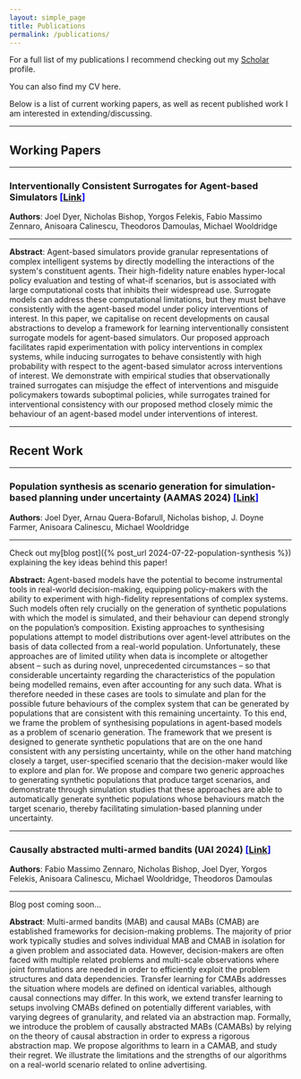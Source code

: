 ```yaml
---
layout: simple_page
title: Publications
permalink: /publications/
---
```


For a full list of my publications I recommend checking out my  <span style="color:blue">[Scholar](https://scholar.google.com/citations?hl=en&user=bfaCPiYAAAAJ)</span> profile.

You can also find my CV here.

Below is a list of current working papers, as well as recent published work I am interested in extending/discussing.

---

## Working Papers

---
### Interventionally Consistent Surrogates for Agent-based Simulators  <span style="color:blue"> **\[[Link](https://scholar.google.com/citations?view_op=view_citation&hl=en&user=bfaCPiYAAAAJ&citation_for_view=bfaCPiYAAAAJ:eQOLeE2rZwMC)\]**</span>

**Authors**: Joel Dyer, Nicholas Bishop, Yorgos Felekis, Fabio Massimo Zennaro, Anisoara Calinescu, Theodoros Damoulas, Michael Wooldridge

---

**Abstract**: Agent-based simulators provide granular representations of complex intelligent systems by directly modelling the interactions of the system's constituent agents. Their high-fidelity nature enables hyper-local policy evaluation and testing of what-if scenarios, but is associated with large computational costs that inhibits their widespread use. Surrogate models can address these computational limitations, but they must behave consistently with the agent-based model under policy interventions of interest. In this paper, we capitalise on recent developments on causal abstractions to develop a framework for learning interventionally consistent surrogate models for agent-based simulators. Our proposed approach facilitates rapid experimentation with policy interventions in complex systems, while inducing surrogates to behave consistently with high probability with respect to the agent-based simulator across interventions of interest. We demonstrate with empirical studies that observationally trained surrogates can misjudge the effect of interventions and misguide policymakers towards suboptimal policies, while surrogates trained for interventional consistency with our proposed method closely mimic the behaviour of an agent-based model under interventions of interest.

---

## Recent Work

---
### Population synthesis as scenario generation for simulation-based planning under uncertainty (AAMAS 2024)  <span style="color:blue">**\[[Link](https://scholar.google.com/citations?view_op=view_citation&hl=en&user=bfaCPiYAAAAJ&citation_for_view=bfaCPiYAAAAJ:YsMSGLbcyi4C)\]**</span>

**Authors**: Joel Dyer, Arnau Quera-Bofarull, Nicholas bishop, J. Doyne Farmer, Anisoara Calinescu, Michael Wooldridge

---

Check out my[blog post]({% post_url 2024-07-22-population-synthesis %}) explaining the key ideas behind this paper!


**Abstract:** Agent-based models have the potential to become instrumental tools in real-world decision-making, equipping policy-makers with the ability to experiment with high-fidelity representations of complex systems. Such models often rely crucially on the generation of synthetic populations with which the model is simulated, and their behaviour can depend strongly on the population’s composition. Existing approaches to synthesising populations attempt to model distributions over agent-level attributes on the basis of data collected from a real-world population. Unfortunately, these approaches are of limited utility when data is incomplete or altogether absent – such as during novel, unprecedented circumstances – so that considerable uncertainty regarding the characteristics of the population being modelled remains, even after accounting for any such data. What is therefore needed in these cases are tools to simulate and plan for the possible future behaviours of the complex system that can be generated by populations that are consistent with this remaining uncertainty. To this end, we frame the problem of synthesising populations in agent-based models as a problem of scenario generation. The framework that we present is designed to generate synthetic populations that are on the one hand consistent with any persisting uncertainty, while on the other hand matching closely a target, user-specified scenario that the decision-maker would like to explore and plan for. We propose and compare two generic approaches to generating synthetic populations that produce target scenarios, and demonstrate through simulation studies that these approaches are able to automatically generate synthetic populations whose behaviours match the target scenario, thereby facilitating simulation-based planning under uncertainty.

---

### Causally abstracted multi-armed bandits (UAI 2024)  <span style="color:blue">**\[[Link](https://scholar.google.com/citations?view_op=view_citation&hl=en&user=bfaCPiYAAAAJ&citation_for_view=bfaCPiYAAAAJ:WF5omc3nYNoC)\]**</span>

**Authors**: Fabio Massimo Zennaro, Nicholas Bishop, Joel Dyer, Yorgos Felekis, Anisoara Calinescu, Michael Wooldridge, Theodoros Damoulas 

---

Blog post coming soon...

**Abstract**: Multi-armed bandits (MAB) and causal MABs (CMAB) are established frameworks for decision-making problems. The majority of prior work typically studies and solves individual MAB and CMAB in isolation for a given problem and associated data. However, decision-makers are often faced with multiple related problems and multi-scale observations where joint formulations are needed in order to efficiently exploit the problem structures and data dependencies. Transfer learning for CMABs addresses the situation where models are defined on identical variables, although causal connections may differ. In this work, we extend transfer learning to setups involving CMABs defined on potentially different variables, with varying degrees of granularity, and related via an abstraction map. Formally, we introduce the problem of causally abstracted MABs (CAMABs) by relying on the theory of causal abstraction in order to express a rigorous abstraction map. We propose algorithms to learn in a CAMAB, and study their regret. We illustrate the limitations and the strengths of our algorithms on a real-world scenario related to online advertising.